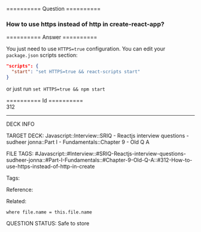 ========== Question ==========  

### How to use https instead of http in create-react-app?  

========== Answer ==========  

You just need to use `HTTPS=true` configuration. You can edit your `package.json` scripts section:

```json
"scripts": {
  "start": "set HTTPS=true && react-scripts start"
}
```

or just run `set HTTPS=true && npm start`

========== Id ==========  
312

---

DECK INFO

TARGET DECK: Javascript::Interview::SRIQ - Reactjs interview questions - sudheer jonna::Part I - Fundamentals::Chapter 9 - Old Q A

FILE TAGS: #Javascript::#Interview::#SRIQ-Reactjs-interview-questions-sudheer-jonna::#Part-I-Fundamentals::#Chapter-9-Old-Q-A::#312-How-to-use-https-instead-of-http-in-create

Tags:

Reference:

Related:

```dataview
where file.name = this.file.name
```
QUESTION STATUS: Safe to store
